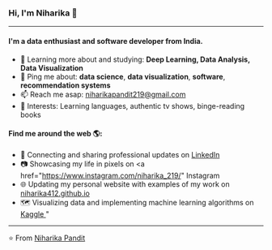 <!--
### Hi, I'm Niharika 👋


**niharika412/niharika412** is a ✨ _special_ ✨ repository because its `README.md` (this file) appears on your GitHub profile.

Here are some ideas to get you started:

- 🔭 I’m currently working on ...
- 🌱 I’m currently learning ...
- 👯 I’m looking to collaborate on ...
- 🤔 I’m looking for help with ...
- 💬 Ask me about ...
- 📫 How to reach me: ...
- 😄 Pronouns: ...
- ⚡ Fun fact: ...
-->
### Hi, I'm Niharika 👋
---

#### I'm a data enthusiast and software developer from India.

<!-- 🏢 I'm currently working full-time with awesome peeps at **Teladoc Health**
- ⚙️ I use daily: `.csv`, `.js`, `.erb`, `.slim`, `.html`, `.scss`, `.svg`, `.png`, `.json`, `.yml`, `.sql`
- 🌍 I support and volunteer with: **Code Nation, Built By Girls, AllStar Code**
- 💅 Active community member of: **Out in Tech, Techqueria, Girls Who Code**-->
- 🌱 Learning more about and studying: **Deep Learning, Data Analysis, Data Visualization**
- 💬 Ping me about: **data science**, **data visualization**, **software**, **recommendation systems**
- 📫 Reach me asap: niharikapandit219@gmail.com
- 💜 Interests: Learning languages, authentic tv shows, binge-reading books


#### Find me around the web 🌎:
- 💼 Connecting and sharing professional updates on <a href="https://www.linkedin.com/in/niharika-pandit/">LinkedIn</a>
- 📷 Showcasing my life in pixels on <a href="https://www.instagram.com/niharika_219/" Instagram </a>
- 🌐 Updating my personal website with examples of my work on <a href="https://niharika412.github.io/">niharika412.github.io</a>
- 🗺 Visualizing data and implementing machine learning algorithms on <a href="https://www.kaggle.com/niharika41298"> Kaggle </a>
"
---

⭐️ From [Niharika Pandit](https://github.com/niharika412)
